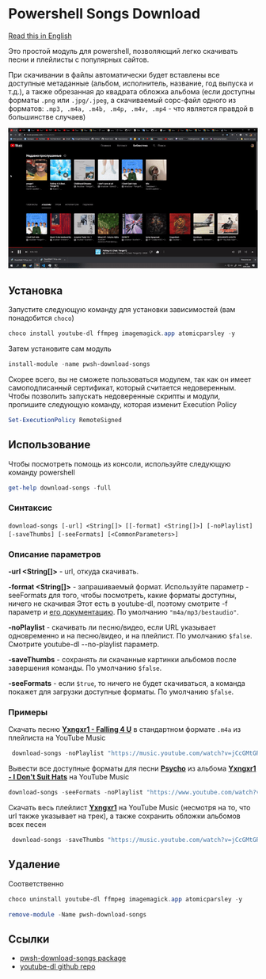 # Powershell Songs Download

[Read this in English](./README.md)

Это простой модуль для powershell, позволяющий легко скачивать песни и плейлисты с популярных сайтов.

При скачивании в файлы автоматически будет вставлены все доступные метаданные (альбом, исполнитель, название, год выпуска и т.д.), а также обрезанная до квадрата обложка альбома (если доступны форматы `.png` или `.jpg/.jpeg`, а скачиваемый сорс-файл одного из форматов: `.mp3, .m4a, .m4b, .m4p, .m4v, .mp4` - что является правдой в большинстве случаев)

![demo](https://github.com/nt4f04uNd/pwsh-download-songs/blob/master/demo.gif?raw=true)

## Установка

Запустите следующую команду для установки зависимостей (вам понадобится `choco`)

```powershell
choco install youtube-dl ffmpeg imagemagick.app atomicparsley -y
```

Затем установите сам модуль

```powershell
install-module -name pwsh-download-songs
```

Скорее всего, вы не сможете пользоваться модулем, так как он имеет самоподписанный сертификат, который считается недоверенным. Чтобы позволить запускать недоверенные скрипты и модули, пропишите следующую команду, которая изменит Execution Policy

```powershell
Set-ExecutionPolicy RemoteSigned
```

## Использование

Чтобы посмотреть помощь из консоли, используйте следующую команду powershell

```powershell
get-help download-songs -full
```

### **Синтаксис**

`download-songs [-url] <String[]> [[-format] <String[]>] [-noPlaylist] [-saveThumbs] [-seeFormats] [<CommonParameters>]`

### **Описание параметров**

**-url <String[]>** - url, откуда скачивать.

**-format <String[]>** - запрашиваемый формат. Используйте параметр -seeFormats для того, чтобы посмотреть, какие форматы доступны, ничего не скачивая
Этот есть в youtube-dl, поэтому смотрите -f параметр и [его документацию](https://github.com/ytdl-org/youtube-dl/blob/master/README.md#format-selection).
По умолчанию `"m4a/mp3/bestaudio"`.

**-noPlaylist** - скачивать ли песню/видео, если URL указывает одновременно и на песню/видео, и на плейлист. По умолчанию `$false`. Смотрите youtube-dl --no-playlist параметр.

**-saveThumbs** - сохранять ли скачанные картинки альбомов после завершения команды. По умолчанию `$false`.

**-seeFormats** - если `$true`, то ничего не будет скачиваться, а команда покажет для загрузки доступные форматы. По умолчанию `$false`.

### **Примеры**

Скачать песню [**Yxngxr1 - Falling 4 U**](https://music.youtube.com/watch?v=jCcGMtGRw5s&list=PLv5tSVP9eg2nkbqapepgxXYGCESsfLcu9) в стандартном формате `.m4a` из плейлиста на YouTube Music

```powershell
 download-songs -noPlaylist "https://music.youtube.com/watch?v=jCcGMtGRw5s&list=PLv5tSVP9eg2nkbqapepgxXYGCESsfLcu9"
```

Вывести все доступные форматы для песни [**Psycho**](https://www.youtube.com/watch?v=3ITW3pWaoWQ&list=OLAK5uy_mmO6QLOUTnk7GWFp_CVKH7B0gDgpGJI1A&index=2) из альбома [**Yxngxr1 - I Don't Suit Hats**](https://music.youtube.com/playlist?list=OLAK5uy_mmO6QLOUTnk7GWFp_CVKH7B0gDgpGJI1A) на YouTube Music

```powershell
download-songs -seeFormats -noPlaylist "https://www.youtube.com/watch?v=3ITW3pWaoWQ&list=OLAK5uy_mmO6QLOUTnk7GWFp_CVKH7B0gDgpGJI1A&index=2"
```

Скачать весь плейлист [**Yxngxr1**](https://music.youtube.com/playlist?list=PLv5tSVP9eg2nkbqapepgxXYGCESsfLcu9) на YouTube Music (несмотря на то, что url также указывает на трек), а также сохранить обложки альбомов всех песен

```powershell
 download-songs -saveThumbs "https://music.youtube.com/watch?v=jCcGMtGRw5s&list=PLv5tSVP9eg2nkbqapepgxXYGCESsfLcu9"
```

## Удаление

Соответственно

```powershell
choco uninstall youtube-dl ffmpeg imagemagick.app atomicparsley -y
```

```powershell
remove-module -Name pwsh-download-songs
```

## Ссылки

* [pwsh-download-songs package](https://www.powershellgallery.com/packages/pwsh-download-songs/)
* [youtube-dl github repo](https://github.com/ytdl-org/youtube-dl)
